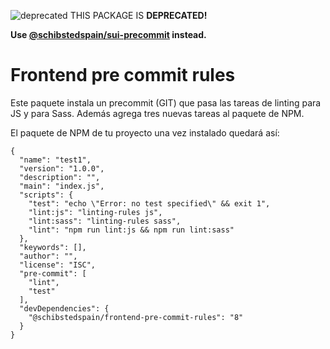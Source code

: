 ![deprecated](https://img.shields.io/badge/stability-deprecated-red.svg) THIS PACKAGE IS **DEPRECATED!**

**Use [@schibstedspain/sui-precommit](https://www.npmjs.com/package/@schibstedspain/sui-precommit) instead.**

# Frontend pre commit rules

Este paquete instala un precommit (GIT) que pasa las tareas de linting para JS y para Sass. Además agrega tres nuevas tareas al paquete de NPM.

El paquete de NPM de tu proyecto una vez instalado quedará así:

```
{
  "name": "test1",
  "version": "1.0.0",
  "description": "",
  "main": "index.js",
  "scripts": {
    "test": "echo \"Error: no test specified\" && exit 1",
    "lint:js": "linting-rules js",
    "lint:sass": "linting-rules sass",
    "lint": "npm run lint:js && npm run lint:sass"
  },
  "keywords": [],
  "author": "",
  "license": "ISC",
  "pre-commit": [
    "lint",
    "test"
  ],
  "devDependencies": {
    "@schibstedspain/frontend-pre-commit-rules": "8"
  }
}
```
